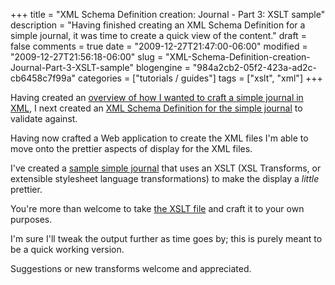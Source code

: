 +++
title = "XML Schema Definition creation: Journal - Part 3: XSLT sample"
description = "Having finished creating an XML Schema Definition for a simple journal, it was time to create a quick view of the content."
draft = false
comments = true
date = "2009-12-27T21:47:00-06:00"
modified = "2009-12-27T21:56:18-06:00"
slug = "XML-Schema-Definition-creation-Journal-Part-3-XSLT-sample"
blogengine = "984a2cb2-05f2-423a-ad2c-cb6458c7f99a"
categories = ["tutorials / guides"]
tags = ["xslt", "xml"]
+++

<p>Having created an <a href="http://strivinglife.com/words/post/XML-Schema-Definition-creation-Journal-Part-1-Primary-layout.aspx">overview of how I wanted to craft a simple journal in XML</a>, I next created an <a href="http://strivinglife.com/words/post/XML-Schema-Definition-creation-Journal-Part-2-XSD-file-with-oXygen-XML-Editor.aspx">XML Schema Definition for the simple journal</a> to validate against.</p>
<p>Having now crafted a Web&nbsp;application to create the XML files I'm able to move onto the prettier aspects of display for the XML files.</p>
<p>I've created a <a rel="external" href="http://media.jamesrskemp.com/xml/samples/journal-200912.xml">sample simple journal</a> that uses an XSLT (XSL Transforms, or extensible stylesheet language transformations) to make the display a <em>little</em> prettier.</p>
<p>You're more than welcome to take <a rel="external" href="http://media.jamesrskemp.com/xslt/SimpleJournal.xsl">the XSLT file</a> and craft it to your own purposes.</p>
<div class="note">
<p>I'm sure I'll tweak the output further as time goes by; this is purely meant to be a quick working version.</p>
</div>
<p>Suggestions or new transforms welcome and appreciated.</p>

